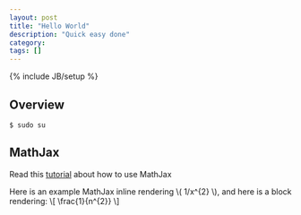 ```yaml
---
layout: post
title: "Hello World"
description: "Quick easy done"
category: 
tags: []
---
```

{% include JB/setup %}

## Overview
```
$ sudo su
```

## MathJax
Read this [tutorial](http://christopherpoole.github.io/using-mathjax-on-github-pages/) about how to use MathJax
<script type="text/javascript"
            src="http://cdn.mathjax.org/mathjax/latest/MathJax.js?config=TeX-AMS-MML_HTMLorMML">
</script>
Here is an example MathJax inline rendering \\( 1/x^{2} \\), and here is a block rendering: 
\\[ \frac{1}{n^{2}} \\]